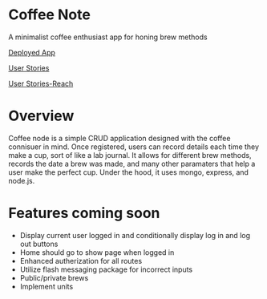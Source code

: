 # Coffee Note
A minimalist coffee enthusiast app for honing brew methods

[Deployed App](https://coffee-note.herokuapp.com/)

[User Stories](https://github.com/alwat91/coffee_note/blob/master/Planning/user_stories.txt)

[User Stories-Reach](https://github.com/alwat91/coffee_note/blob/master/Planning/user_stories_REACH.txt)

# Overview
Coffee node is a simple CRUD application designed with the coffee connisuer in mind. Once registered, users can record details each time they make a cup, sort of like a lab journal. It allows for different brew methods, records the date a brew was made, and many other paramaters that help a user make the perfect cup. Under the hood, it uses mongo, express, and node.js. 

# Features coming soon
* Display current user logged in and conditionally display log in and log out buttons
* Home should go to show page when logged in
* Enhanced autherization for all routes
* Utilize flash messaging package for incorrect inputs
* Public/private brews
* Implement units

